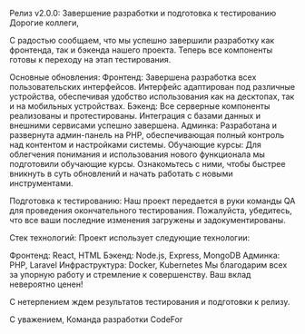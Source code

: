 Релиз v2.0.0: Завершение разработки и подготовка к тестированию
Дорогие коллеги,

С радостью сообщаем, что мы успешно завершили разработку как фронтенда, так и бэкенда нашего проекта. Теперь все компоненты готовы к переходу на этап тестирования.

Основные обновления:
Фронтенд: Завершена разработка всех пользовательских интерфейсов. Интерфейс адаптирован под различные устройства, обеспечивая удобство использования как на десктопах, так и на мобильных устройствах.
Бэкенд: Все серверные компоненты реализованы и протестированы. Интеграция с базами данных и внешними сервисами успешно завершена.
Админка: Разработана и развернута админ-панель на PHP, обеспечивающая полный контроль над контентом и настройками системы.
Обучающие курсы:
Для облегчения понимания и использования нового функционала мы подготовили обучающие курсы. Ознакомьтесь с ними, чтобы быстрее вникнуть в суть обновлений и начать работать с новыми инструментами.

Подготовка к тестированию:
Наш проект передается в руки команды QA для проведения окончательного тестирования. Пожалуйста, убедитесь, что все ваши последние изменения загружены и задокументированы.

Стек технологий:
Проект использует следующие технологии:

Фронтенд: React, HTML
Бэкенд: Node.js, Express, MongoDB
Админка: PHP, Laravel
Инфраструктура: Docker, Kubernetes
Мы благодарим всех за упорную работу и стремление к совершенству. Ваш вклад невероятно ценен!

С нетерпением ждем результатов тестирования и подготовки к релизу.

С уважением,
Команда разработки CodeFor
